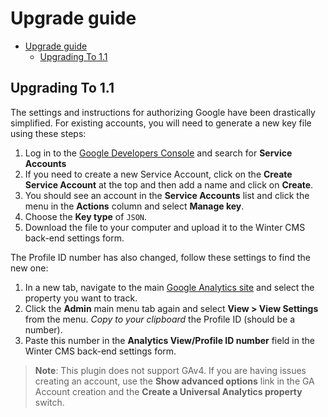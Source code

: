 # Upgrade guide

- [Upgrade guide](#upgrade-guide)
  - [Upgrading To 1.1](#upgrading-to-11)

<a name="upgrade-1.1"></a>
## Upgrading To 1.1

The settings and instructions for authorizing Google have been drastically simplified. For existing accounts, you will need to generate a new key file using these steps:

1. Log in to the [Google Developers Console](https://console.developers.google.com/home/dashboard) and search for **Service Accounts**
1. If you need to create a new Service Account, click on the **Create Service Account** at the top and then add a name and click on **Create**.
1. You should see an account in the **Service Accounts** list and click the menu in the **Actions** column and select **Manage key**.
1. Choose the **Key type** of `JSON`.
1. Download the file to your computer and upload it to the Winter CMS back-end settings form.

The Profile ID number has also changed, follow these settings to find the new one:

1. In a new tab, navigate to the main [Google Analytics site](https://www.google.com/analytics/web/) and select the property you want to track.
1. Click the **Admin** main menu tab again and select **View > View Settings** from the menu. *Copy to your clipboard* the Profile ID (should be a number).
1. Paste this number in the **Analytics View/Profile ID number** field in the Winter CMS back-end settings form.

> **Note**: This plugin does not support GAv4. If you are having issues creating an account, use the **Show advanced options** link in the GA Account creation and the **Create a Universal Analytics property** switch.